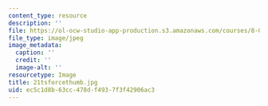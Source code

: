 ```yaml
---
content_type: resource
description: ''
file: https://ol-ocw-studio-app-production.s3.amazonaws.com/courses/8-02t-electricity-and-magnetism-spring-2005/ec5c1d8b63cc478df4937f3f42906ac3_21tsforcethumb.jpg
file_type: image/jpeg
image_metadata:
  caption: ''
  credit: ''
  image-alt: ''
resourcetype: Image
title: 21tsforcethumb.jpg
uid: ec5c1d8b-63cc-478d-f493-7f3f42906ac3
---
```

